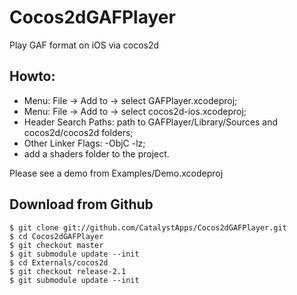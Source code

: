 Cocos2dGAFPlayer
================

Play GAF format on iOS via cocos2d

Howto:
-----------------------
   * Menu: File -> Add to -> select GAFPlayer.xcodeproj;
   * Menu: File -> Add to -> select cocos2d-ios.xcodeproj;
   * Header Search Paths: path to GAFPlayer/Library/Sources and cocos2d/cocos2d folders;
   * Other Linker Flags: -ObjC -lz;
   * add a shaders folder to the project.
   
Please see a demo from Examples/Demo.xcodeproj
   
Download from Github
--------------------

    $ git clone git://github.com/CatalystApps/Cocos2dGAFPlayer.git
    $ cd Cocos2dGAFPlayer
    $ git checkout master
    $ git submodule update --init
    $ cd Externals/cocos2d
    $ git checkout release-2.1
    $ git submodule update --init

